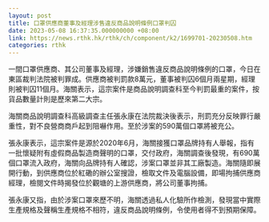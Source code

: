 ```yaml
---
layout: post
title: 口罩供應商董事及經理涉售違反商品說明條例口罩判囚
date: 2023-05-08 16:37:35.000000000 +08:00
link: https://news.rthk.hk/rthk/ch/component/k2/1699701-20230508.htm
categories: rthk
---
```


一間口罩供應商、其公司董事及經理，涉嫌銷售違反商品說明條例的口罩，今日在東區裁判法院被判罪成。供應商被判罰款8萬元，董事被判囚6個月兩星期，經理則被判囚11個月。海關表示，這宗案件是商品說明調查科至今判罰最重的案件，按貨品數量計則是歷來第二大宗。

海關商品說明調查科高級調查主任張永康在法院裁決後表示，刑罰充分反映罪行嚴重性，對不良營商商戶起到阻嚇作用。至於涉案的590萬個口罩將被充公。

張永康表示，這宗案件是源於2020年6月，海關接獲口罩品牌持有人舉報，指有一批懷疑附有虛假商品製造商聲明的口罩，交付政府，海關調查後發現，有690萬個口罩流入政府，海關向品牌持有人確認，涉案口罩並非其工廠製造。海關隨即展開行動，到供應商位於紅磡的辦公室搜證，檢取文件及電腦設備，即場拘捕供應商經理，檢閱文件時揭發位於觀塘的上游供應商，將公司董事拘捕。

張永康又指，由於涉案口罩來歷不明，海關透過私人化驗所作檢測，發現當中實際生產規格及聲稱生產規格不相符，違反商品說明條例，令使用者得不到預期保障。

